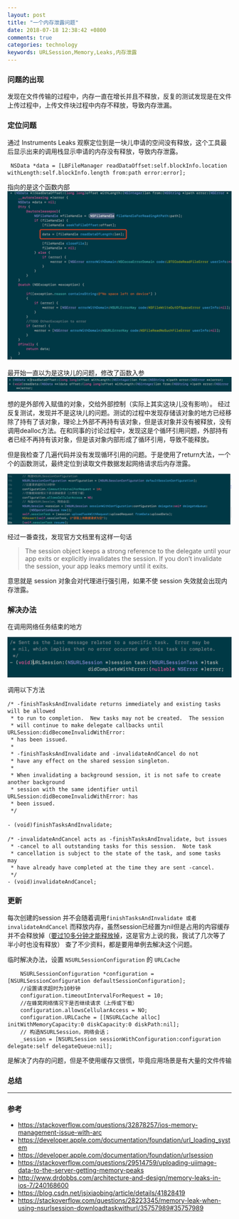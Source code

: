 ```yaml
---
layout: post
title: "一个内存泄露问题"
date: 2018-07-18 12:38:42 +0800
comments: true
categories: technology
keywords: URLSession,Memory,Leaks,内存泄露
---
```


### 问题的出现
发现在文件传输的过程中，内存一直在增长并且不释放，反复的测试发现是在文件上传过程中，上传文件块过程中内存不释放，导致内存泄漏。
<!--more-->
### 定位问题
通过 Instruments Leaks 观察定位到是一块儿申请的空间没有释放，这个工具最后显示出来的调用栈显示申请的内存没有释放，导致内存泄露。

```
 NSData *data = [LBFileManager readDataOffset:self.blockInfo.location withLength:self.blockInfo.length from:path error:error];
```

指向的是这个函数内部
![内存申请的地方](/images/1529996692544.jpg)



最开始一直以为是这块儿的问题，修改了函数入参
![改写的方法](/images/1529997183341.jpg)

想的是外部传入赋值的对象，交给外部控制（实际上其实这块儿没有影响）。
经过反复测试，发现并不是这块儿的问题。测试的过程中发现存储该对象的地方已经移除了持有了该对象，理论上外部不再持有该对象，但是该对象并没有被释放，没有调用dealloc方法。在和同事的讨论过程中，发现这是个循环引用问题，外部持有者已经不再持有该对象，但是该对象内部形成了循环引用，导致不能释放。

但是我检查了几遍代码并没有发现循环引用的问题。于是使用了return大法，一个个的函数测试，最终定位到读取文件数据发起网络请求后内存泄露。

![网络请求](/images/1530000501732.jpg)


经过一番查找，发现官方文档里有这样一句话

 >The session object keeps a strong reference to the delegate until your app exits or explicitly invalidates the session. If you don’t invalidate the session, your app leaks memory until it exits.

意思就是 session 对象会对代理进行强引用，如果不使 session 失效就会出现内存泄露。
### 解决办法
在调用网络任务结束的地方

![网络请求](/images/session_complete.png)


调用以下方法

```objc
/* -finishTasksAndInvalidate returns immediately and existing tasks will be allowed
 * to run to completion.  New tasks may not be created.  The session
 * will continue to make delegate callbacks until URLSession:didBecomeInvalidWithError:
 * has been issued. 
 *
 * -finishTasksAndInvalidate and -invalidateAndCancel do not
 * have any effect on the shared session singleton.
 *
 * When invalidating a background session, it is not safe to create another background
 * session with the same identifier until URLSession:didBecomeInvalidWithError: has
 * been issued.
 */

- (void)finishTasksAndInvalidate; 

/* -invalidateAndCancel acts as -finishTasksAndInvalidate, but issues
 * -cancel to all outstanding tasks for this session.  Note task 
 * cancellation is subject to the state of the task, and some tasks may
 * have already have completed at the time they are sent -cancel. 
 */
- (void)invalidateAndCancel;
```

### 更新
每次创建的session 并不会随着调用```finishTasksAndInvalidate 或者invalidateAndCancel``` 而释放内存，虽然session已经置为nil但是占用的内容缓存并不会释放掉（[要过10多分钟才能释放掉](https://developer.apple.com/library/archive/qa/qa1727/_index.html)，这是官方上说的我，我试了几次等了半小时也没有释放）
查了不少资料，都是要用单例去解决这个问题。

临时解决办法，设置 ```NSURLSessionConfiguration``` 的 ```URLCache```

```objc
    NSURLSessionConfiguration *configuration = [NSURLSessionConfiguration defaultSessionConfiguration];
    //设置请求超时为10秒钟
    configuration.timeoutIntervalForRequest = 10;
    //在蜂窝网络情况下是否继续请求（上传或下载）
    configuration.allowsCellularAccess = NO;
    configuration.URLCache = [[NSURLCache alloc] initWithMemoryCapacity:0 diskCapacity:0 diskPath:nil];
    // 构造NSURLSession，网络会话；
    _session = [NSURLSession sessionWithConfiguration:configuration delegate:self delegateQueue:nil];
```
是解决了内存的问题，但是不使用缓存又很慌，毕竟应用场景是有大量的文件传输

### 总结




-------
### 参考
- https://stackoverflow.com/questions/32878257/ios-memory-management-issue-with-arc
- https://developer.apple.com/documentation/foundation/url_loading_system
- https://developer.apple.com/documentation/foundation/urlsession
- https://stackoverflow.com/questions/29514759/uploading-uiimage-data-to-the-server-getting-memory-peaks
- http://www.drdobbs.com/architecture-and-design/memory-leaks-in-ios-7/240168600
- https://blog.csdn.net/jsjxiaobing/article/details/41828419
- https://stackoverflow.com/questions/28223345/memory-leak-when-using-nsurlsession-downloadtaskwithurl/35757989#35757989


